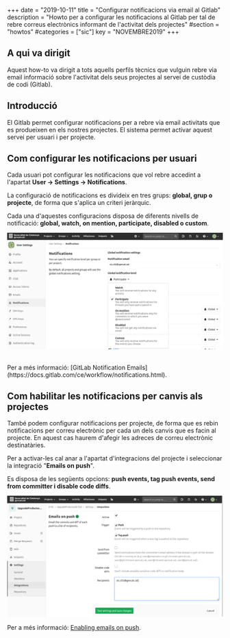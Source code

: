 +++
date        = "2019-10-11"
title       = "Configurar notificacions via email al Gitlab"
description = "Howto per a configurar les notificacions al Gitlab per tal de rebre correus electrònics informant de l'activitat dels projectes"
#section     = "howtos"
#categories  = ["sic"]
key         = "NOVEMBRE2019"
+++

## A qui va dirigit

Aquest how-to va dirigit a tots aquells perfils tècnics que vulguin rebre via email informació sobre l'activitat dels seus projectes al servei de custòdia de codi (Gitlab).

## Introducció

El Gitlab permet configurar notificacions per a rebre via email activitats que es produeixen en els nostres projectes.
El sistema permet activar aquest servei per usuari i per projecte.

## Com configurar les notificacions per usuari

Cada usuari pot configurar les notificacions que vol rebre accedint a l'apartat **User -> Settings -> Notifications**.

La configuració de notificacions es divideix en tres grups: **global, grup o projecte**, de forma que s'aplica un criteri jeràrquic.

Cada una d'aquestes configuracions disposa de diferents nivells de notificació: **global, watch, on mention, participate, disabled o custom**.

![Notificacions Usuari](/related/sic/userNotifications.png)

<br/>
Per a més informació: [GitLab Notification Emails](https://docs.gitlab.com/ce/workflow/notifications.html).

## Com habilitar les notificacions per canvis als projectes

També podem configurar notificacions per projecte, de forma que es rebin notificacions per correu electrònic per cada un dels canvis que es facin al projecte.
En aquest cas haurem d'afegir les adreces de correu electrònic destinatàries.

Per a activar-les cal anar a l'apartat d'integracions del projecte i seleccionar la integració "**Emails on push**".

Es disposa de les següents opcions: **push events, tag push events, send from committer i disable code diffs**.

![Notificacions Projecte](/related/sic/projectNotifications.png)

Per a més informació: [Enabling emails on push](https://docs.gitlab.com/ee/user/project/integrations/emails_on_push.html).
